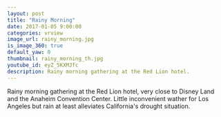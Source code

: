 ```yaml
---
layout: post
title: "Rainy Morning"
date: 2017-01-05 9:00:00
categories: vrview
image_url: rainy_morning.jpg
is_image_360: true
default_yaw: 0
thumbnail: rainy_morning_th.jpg
youtube_id: eyZ_5KXMJfc
description: Rainy morning gathering at the Red Lion hotel.
---
```

Rainy morning gathering at the Red Lion hotel, very close to Disney Land and the Anaheim Convention Center.
Little inconvenient wather for Los Angeles but rain at least alleviates California's drought situation.